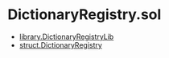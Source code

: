 # DictionaryRegistry.sol

<!-- START_INDEX -->
- [library.DictionaryRegistryLib](./library.DictionaryRegistryLib.md)
- [struct.DictionaryRegistry](./struct.DictionaryRegistry.md)
<!-- END_INDEX -->
